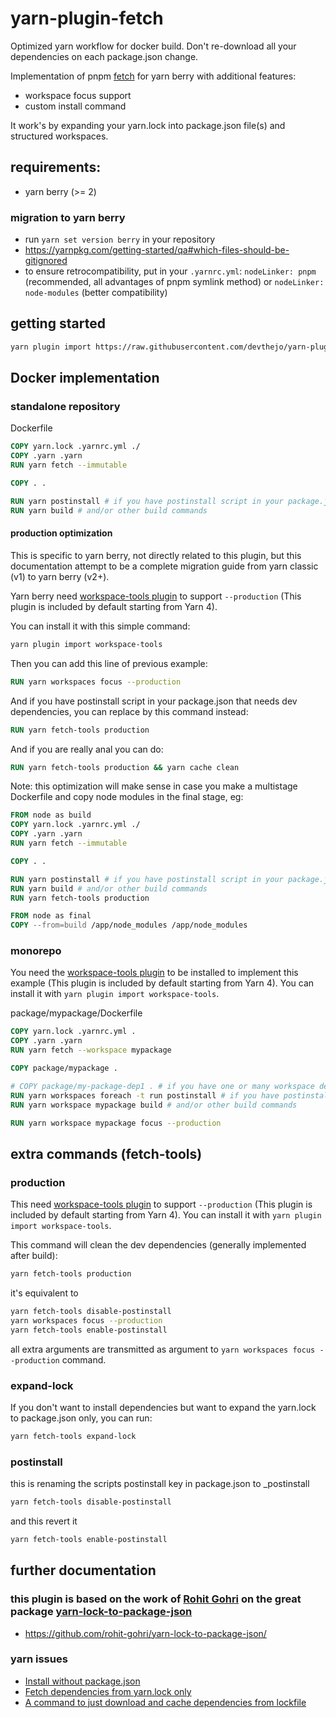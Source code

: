 # yarn-plugin-fetch

Optimized yarn workflow for docker build.
Don't re-download all your dependencies on each package.json change.

Implementation of pnpm [fetch](https://pnpm.io/cli/fetch) for yarn berry with additional features:

- workspace focus support
- custom install command

It work's by expanding your yarn.lock into package.json file(s) and structured workspaces.

## requirements:

- yarn berry (>= 2)

### migration to yarn berry

- run `yarn set version berry` in your repository
- https://yarnpkg.com/getting-started/qa#which-files-should-be-gitignored
- to ensure retrocompatibility, put in your `.yarnrc.yml`: `nodeLinker: pnpm` (recommended, all advantages of pnpm symlink method) or `nodeLinker: node-modules` (better compatibility)

## getting started

```sh
yarn plugin import https://raw.githubusercontent.com/devthejo/yarn-plugin-fetch/master/bundles/@yarnpkg/plugin-fetch.js
```

## Docker implementation

### standalone repository

Dockerfile

```Dockerfile
COPY yarn.lock .yarnrc.yml ./
COPY .yarn .yarn
RUN yarn fetch --immutable

COPY . .

RUN yarn postinstall # if you have postinstall script in your package.json
RUN yarn build # and/or other build commands
```

#### production optimization

This is specific to yarn berry, not directly related to this plugin, but this documentation attempt to be a complete migration guide from yarn classic (v1) to yarn berry (v2+).

Yarn berry need [workspace-tools plugin](https://yarnpkg.com/api/modules/plugin_workspace_tools.html) to support `--production` (This plugin is included by default starting from Yarn 4).

You can install it with this simple command:

```sh
yarn plugin import workspace-tools
```

Then you can add this line of previous example:

```Dockerfile
RUN yarn workspaces focus --production
```

And if you have postinstall script in your package.json that needs dev dependencies, you can replace by this command instead:

```Dockerfile
RUN yarn fetch-tools production
```

And if you are really anal you can do:

```Dockerfile
RUN yarn fetch-tools production && yarn cache clean
```

Note: this optimization will make sense in case you make a multistage Dockerfile and copy node modules in the final stage, eg:

```Dockerfile
FROM node as build
COPY yarn.lock .yarnrc.yml ./
COPY .yarn .yarn
RUN yarn fetch --immutable

COPY . .

RUN yarn postinstall # if you have postinstall script in your package.json
RUN yarn build # and/or other build commands
RUN yarn fetch-tools production

FROM node as final
COPY --from=build /app/node_modules /app/node_modules
```

### monorepo

You need the [workspace-tools plugin](https://yarnpkg.com/api/modules/plugin_workspace_tools.html) to be installed to implement this example (This plugin is included by default starting from Yarn 4).
You can install it with `yarn plugin import workspace-tools`.

package/mypackage/Dockerfile

```Dockerfile
COPY yarn.lock .yarnrc.yml .
COPY .yarn .yarn
RUN yarn fetch --workspace mypackage

COPY package/mypackage .

# COPY package/my-package-dep1 . # if you have one or many workspace dependencies
RUN yarn workspaces foreach -t run postinstall # if you have postinstall scripts in your package.json file(s)
RUN yarn workspace mypackage build # and/or other build commands

RUN yarn workspace mypackage focus --production
```

## extra commands (fetch-tools)

### production

This need [workspace-tools plugin](https://yarnpkg.com/api/modules/plugin_workspace_tools.html) to support `--production` (This plugin is included by default starting from Yarn 4). You can install it with `yarn plugin import workspace-tools`.

This command will clean the dev dependencies (generally implemented after build):

```sh
yarn fetch-tools production
```

it's equivalent to

```sh
yarn fetch-tools disable-postinstall
yarn workspaces focus --production
yarn fetch-tools enable-postinstall
```

all extra arguments are transmitted as argument to `yarn workspaces focus --production` command.

### expand-lock

If you don't want to install dependencies but want to expand the yarn.lock to package.json only, you can run:

```sh
yarn fetch-tools expand-lock
```

### postinstall

this is renaming the scripts postinstall key in package.json to \_postinstall

```sh
yarn fetch-tools disable-postinstall
```

and this revert it

```sh
yarn fetch-tools enable-postinstall
```

## further documentation

### this plugin is based on the work of [Rohit Gohri](https://github.com/rohit-gohri) on the great package [yarn-lock-to-package-json](https://github.com/rohit-gohri/yarn-lock-to-package-json)

- https://github.com/rohit-gohri/yarn-lock-to-package-json/

### yarn issues

- [Install without package.json](https://github.com/yarnpkg/yarn/issues/4813)
- [Fetch dependencies from yarn.lock only](https://github.com/yarnpkg/berry/issues/4529)
- [A command to just download and cache dependencies from lockfile](https://github.com/yarnpkg/berry/discussions/4380)
